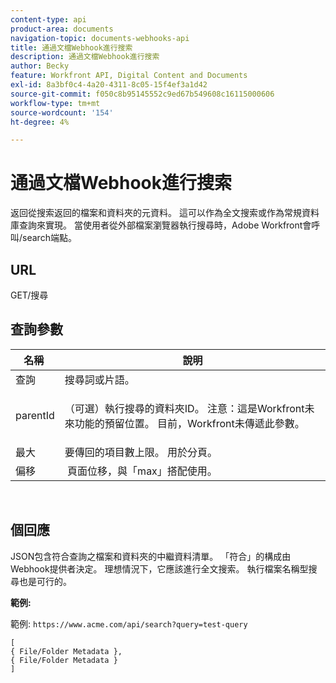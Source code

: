 ```yaml
---
content-type: api
product-area: documents
navigation-topic: documents-webhooks-api
title: 通過文檔Webhook進行搜索
description: 通過文檔Webhook進行搜索
author: Becky
feature: Workfront API, Digital Content and Documents
exl-id: 8a3bf0c4-4a20-4311-8c05-15f4ef3a1d42
source-git-commit: f050c8b95145552c9ed67b549608c16115000606
workflow-type: tm+mt
source-wordcount: '154'
ht-degree: 4%

---
```


# 通過文檔Webhook進行搜索

返回從搜索返回的檔案和資料夾的元資料。 這可以作為全文搜索或作為常規資料庫查詢來實現。 當使用者從外部檔案瀏覽器執行搜尋時，Adobe Workfront會呼叫/search端點。

## URL

GET/搜尋

## 查詢參數

<table style="table-layout:auto"> 
 <col> 
 <col> 
 <thead> 
  <tr> 
   <th>名稱 </th> 
   <th>說明</th> 
  </tr> 
 </thead> 
 <tbody> 
  <tr> 
   <td>查詢</td> 
   <td>搜尋詞或片語。</td> 
  </tr> 
  <tr> 
   <td>parentId</td> 
   <td> <p>（可選）執行搜尋的資料夾ID。 注意：這是Workfront未來功能的預留位置。 目前，Workfront未傳遞此參數。 </p> </td> 
  </tr> 
  <tr> 
   <td>最大</td> 
   <td>要傳回的項目數上限。 用於分頁。</td> 
  </tr> 
  <tr> 
   <td>偏移</td> 
   <td> 頁面位移，與「max」搭配使用。</td> 
  </tr> 
 </tbody> 
</table>

 

## 個回應

JSON包含符合查詢之檔案和資料夾的中繼資料清單。 「符合」的構成由Webhook提供者決定。 理想情況下，它應該進行全文搜索。 執行檔案名稱型搜尋也是可行的。

**範例:**

範例:  `https://www.acme.com/api/search?query=test-query`

```
[ 
{ File/Folder Metadata },
{ File/Folder Metadata } 
]
```
